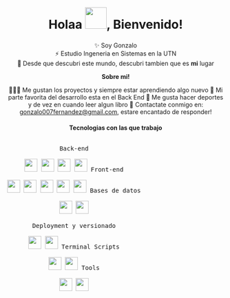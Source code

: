 <h1 align="center"> Holaa <img src="https://emojis.slackmojis.com/emojis/images/1577305505/7373/hand_wave.gif?1577305505" width="50" />, Bienvenido!</h1>
<span align="center">

###
 ✨ Soy Gonzalo <br>
 :zap: Estudio Ingeneria en Sistemas en la UTN <br>
 :speech_balloon: Desde que descubri este mundo, descubri tambien que es **mi** lugar

**Sobre mi!**

👨🏽‍💻 Me gustan los proyectos y siempre estar aprendiendo algo nuevo
🤔 Mi parte favorita del desarrollo esta en el Back End
🌱 Me gusta hacer deportes y de vez en cuando leer algun libro
💬 Contactate conmigo en: [gonzalo007fernandez@gmail.com](mailto:gonzalo007fernandez@gmail.com), estare encantado de responder!
<!-- - 🌐 Pasate a ver mi sitio web personal por aca []() -->

#### Tecnologias con las que trabajo

<p style="display: inline-block;" align="center">
  <kbd>
    <kbd>Back-end</kbd>
    <br>
    <br>
    <img width="30px" src="https://cdn.jsdelivr.net/gh/devicons/devicon/icons/c/c-plain.svg" /> 
    <img width="30px" src="https://cdn.jsdelivr.net/gh/devicons/devicon/icons/java/java-plain.svg" /> 
    <img width="30px" src="https://cdn.jsdelivr.net/gh/devicons/devicon/icons/ruby/ruby-plain.svg" /> 
    <img width="30px" src="https://www.php.net/images/logos/new-php-logo.svg" /> 
  </kbd>
  <kbd>
    <kbd>Front-end</kbd>
    <br>
    <br>
    <img width="30px" src="https://cdn.jsdelivr.net/gh/devicons/devicon/icons/html5/html5-original.svg" /> 
    <img width="30px" src="https://cdn.jsdelivr.net/gh/devicons/devicon/icons/css3/css3-plain.svg" /> 
    <img width="30px" src="https://cdn.jsdelivr.net/gh/devicons/devicon/icons/bootstrap/bootstrap-plain.svg" /> 
    <img width="30px" src="https://cdn.jsdelivr.net/gh/devicons/devicon/icons/angularjs/angularjs-plain.svg" />
    <img width="30px" src="https://cdn.jsdelivr.net/gh/devicons/devicon/icons/javascript/javascript-original.svg" />
  </kbd>
  <kbd>
    <kbd>Bases de datos</kbd>
    <br>
    <br>
    <img width="30px" src="https://www.mysql.com/common/logos/logo-mysql-170x115.png" />
    <img width="30px" src="https://cdn.jsdelivr.net/gh/devicons/devicon/icons/microsoftsqlserver/microsoftsqlserver-plain.svg" />
  </kbd>
  <br>
  <br>
 
  <kbd>
    <kbd>Deployment y versionado</kbd>
    <br>
    <br>
    <img width="30px" src="https://cdn.jsdelivr.net/gh/devicons/devicon/icons/git/git-plain.svg" />
    <img width="30px" src="https://cdn.jsdelivr.net/gh/devicons/devicon/icons/docker/docker-plain.svg" />
  </kbd>
  <kbd>
    <kbd>Terminal Scripts</kbd>
    <br>
    <br>
    <img width="30px" src="https://cdn.jsdelivr.net/gh/devicons/devicon/icons/bash/bash-original.svg" />
    <img width="30px" src="https://cdn.jsdelivr.net/gh/devicons/devicon/icons/nano/nano-original.svg" />
  </kbd>
  <kbd>
    <kbd>Tools</kbd>
    <br>
    <br>
    <img width="30px" src="https://cdn.jsdelivr.net/gh/devicons/devicon/icons/vscode/vscode-original.svg" />
    <img width="30px" src="https://cdn.jsdelivr.net/gh/devicons/devicon/icons/intellij/intellij-plain.svg" />
  </kbd>
</p>

<!--
![snake gif](https://github.com/GonzaloFernandez20/GonzaloFernandez20/blob/output/github-contribution-grid-snake.svg)

 <h2 align="center"><u>Mis estadisticas</u></h2>
<p align="center">
<img align="center" src="https://github-readme-stats.vercel.app/api/top-langs/?username=GonzaloFernandez20&layout=compact&theme=github_dark&langs_count=10&exclude_repo=kasweb">
<br>
<br>
<img align="center" src="https://github-readme-stats.vercel.app/api?username=GonzaloFernandez20&count_private=true&show_icons=trueline_height=21&theme=github_dark">	
<br>
<br>
<img align="center" src="https://github-readme-streak-stats.herokuapp.com/?user=GonzaloFernandez20&theme=holi-theme">
</p> -->


